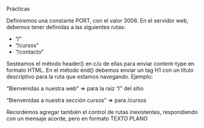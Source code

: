 Prácticas

Definiremos una constante PORT, con el valor 3008. En el servidor web, debemos tener definidas a las siguientes rutas:

- “/”
- “/cursos”
- “/contacto”

Sesteamos el método header() en c/u de ellas para enviar content-type en formato HTML. En el método end() debemos enviar un tag H1 con un título descriptivo para la ruta que estamos navegando. Ejemplo:

“Bienvenidas a nuestra web” => para la raíz “/” del sitio

“Bienvenidas a nuestra sección cursos” => para /cursos

Recordemos agregar también el control de rutas inexistentes, respondiendo con un mensaje acorde, pero en formato TEXTO PLANO